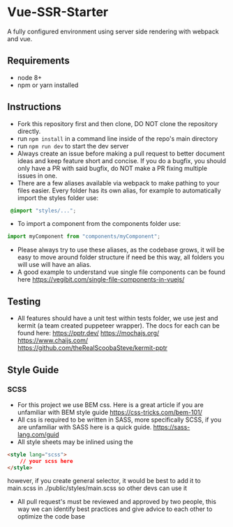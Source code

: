 # Vue-SSR-Starter
A fully configured environment using server side rendering with webpack and vue.
## Requirements
* node 8+
* npm or yarn installed
## Instructions
* Fork this repository first and then clone, DO NOT clone the repository directly.
* run ```npm install``` in a command line inside of the repo's main directory
* run ```npm run dev``` to start the dev server
* Always create an issue before making a pull request to better document ideas and keep feature short and concise. If you do a bugfix, you should only 
have a PR with said bugfix, do NOT make a PR fixing multiple issues in one.
* There are a few aliases available via webpack to make pathing to your files easier. Every folder has its own
alias, for example to automatically import the styles folder use:
```scss
 @import "styles/...";
```
* To import a component from the components folder use: 
```javascript
import myComponent from "components/myComponent";
```
* Please always try to use these aliases, as the codebase grows, it will be easy to move around folder structure if need be this way, all folders
you will use will have an alias.
* A good example to understand vue single file components can be found here https://vegibit.com/single-file-components-in-vuejs/
## Testing
* All features should have a unit test within tests folder, we use jest and kermit (a team created puppeteer wrapper). The docs for each can be found here:
https://pptr.dev/ https://mochajs.org/ https://www.chaijs.com/ https://github.com/theRealScoobaSteve/kermit-pptr
## Style Guide
### SCSS
* For this project we use BEM css. Here is a great article if you are unfamiliar with BEM style guide https://css-tricks.com/bem-101/
* All css is required to be written in SASS, more specifically SCSS, if you are unfamiliar with SASS here is a quick guide. https://sass-lang.com/guid
* All style sheets may be inlined using the 
```html
<style lang="scss">
    // your scss here
</style>
```
however, if you create general selector, it would be best to add it to main.scss in ./public/styles/main.scss so other devs can use it
* All pull request's must be reviewed and approved by two people, this way we can identify best practices and give advice to each other to optimize the code base



